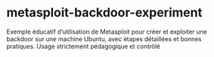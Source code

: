 # metasploit-backdoor-experiment
Exemple éducatif d’utilisation de Metasploit pour créer et exploiter une backdoor sur une machine Ubuntu, avec étapes détaillées et bonnes pratiques. Usage strictement pédagogique et contrôlé
